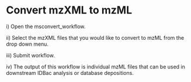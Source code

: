 # Convert mzXML to mzML

i) Open the msconvert_workflow.

ii) Select the mzXML files that you would like to convert to mzML from the drop down menu.

iii) Submit workflow.

iv) The output of this workflow is individual mzML files that can be used in downstream IDBac analysis or database depositions. 

